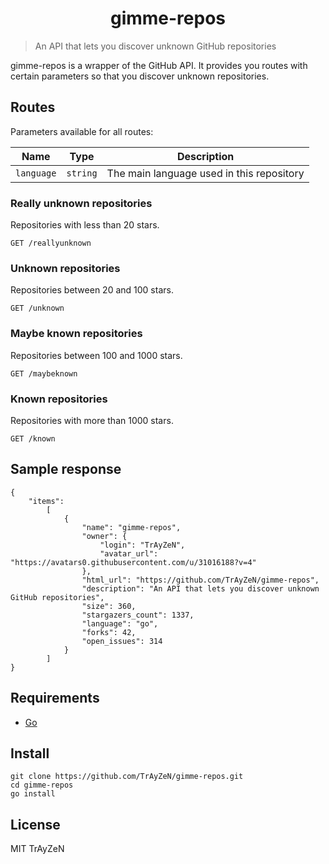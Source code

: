 <h1 align="center">
    gimme-repos
</h1>

> An API that lets you discover unknown GitHub repositories
<!-- <div align="center">
    <img src="assets/image.png"/>
</div> -->

gimme-repos is a wrapper of the GitHub API. It provides you routes with certain
parameters so that you discover unknown repositories.

## Routes
Parameters available for all routes:

| Name       | Type      | Description                               |
|------------|-----------|-------------------------------------------|
| `language` | `string`  | The main language used in this repository |

### Really unknown repositories
Repositories with less than 20 stars.
```
GET /reallyunknown
```

### Unknown repositories
Repositories between 20 and 100 stars.
```
GET /unknown
```

### Maybe known repositories
Repositories between 100 and 1000 stars.
```
GET /maybeknown
```

### Known repositories
Repositories with more than 1000 stars.
```
GET /known
```

## Sample response
```
{
    "items":
        [
            {
                "name": "gimme-repos",
                "owner": {
                    "login": "TrAyZeN",
                    "avatar_url": "https://avatars0.githubusercontent.com/u/31016188?v=4"
                },
                "html_url": "https://github.com/TrAyZeN/gimme-repos",
                "description": "An API that lets you discover unknown GitHub repositories",
                "size": 360,
                "stargazers_count": 1337,
                "language": "go",
                "forks": 42,
                "open_issues": 314
            }
        ]
}
```

## Requirements
- [Go](https://golang.org/)

## Install
```
git clone https://github.com/TrAyZeN/gimme-repos.git
cd gimme-repos
go install
```

## License
MIT TrAyZeN
